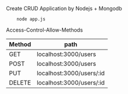 Create CRUD Application by Nodejs + Mongodb

```
    node app.js
```

Access-Control-Allow-Methods

Method          | path
-------------|-------------
GET      |localhost:3000/users
POST     | localhost:3000/users
PUT      | localhost:3000/users/:id
DELETE  | localhost:3000/users/:id